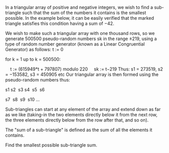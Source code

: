 In a triangular array of positive and negative integers, we wish to find a sub-triangle such that the sum of the numbers it contains is the smallest possible.
In the example below, it can be easily verified that the marked triangle satisfies this condition having a sum of −42.


We wish to make such a triangular array with one thousand rows, so we generate 500500 pseudo-random numbers sk in the range ±219, using a type of random number generator (known as a Linear Congruential Generator) as follows:
t := 0

for k = 1 up to k = 500500:

    t := (615949*t + 797807) modulo 220
    sk := t−219
Thus: s1 = 273519, s2 = −153582, s3 = 450905 etc
Our triangular array is then formed using the pseudo-random numbers thus:

s1
s2  s3
s4  s5  s6  

s7  s8  s9  s10
...

Sub-triangles can start at any element of the array and extend down as far as we like (taking-in the two elements directly below it from the next row, the three elements directly below from the row after that, and so on).

The "sum of a sub-triangle" is defined as the sum of all the elements it contains.

Find the smallest possible sub-triangle sum.